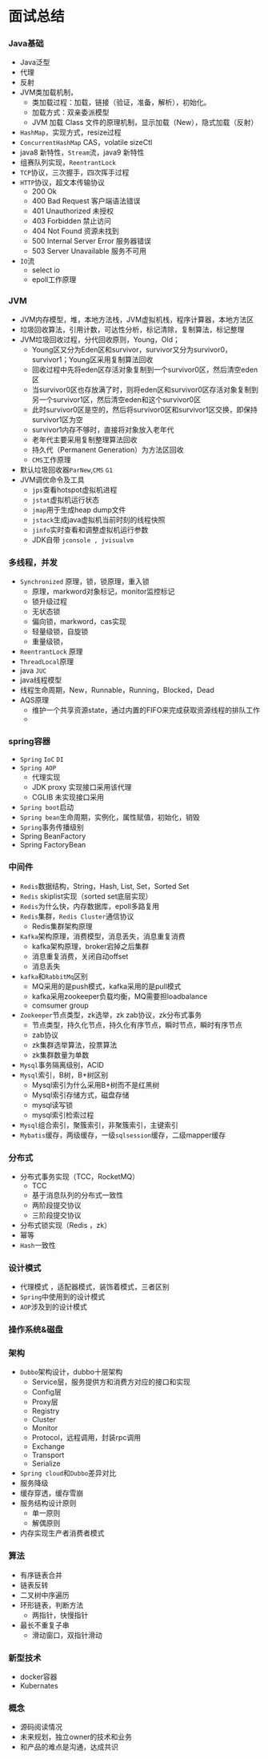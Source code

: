# 面试总结
### Java基础
* Java泛型
* 代理
* 反射
* JVM类加载机制，
	* 类加载过程：加载，链接（验证，准备，解析），初始化。
	* 加载方式：双亲委派模型
	* JVM 加载 Class 文件的原理机制，显示加载（New），隐式加载（反射）
* `HashMap`，实现方式，resize过程
* `ConcurrentHashMap` CAS，volatile sizeCtl
* java8 新特性，`Stream`流，java9 新特性
* 组赛队列实现，`ReentrantLock`
* `TCP`协议，三次握手，四次挥手过程
* `HTTP`协议，超文本传输协议
	* 200 Ok
	* 400 Bad Request 客户端语法错误
	* 401 Unauthorized 未授权
	* 403 Forbidden 禁止访问
	* 404 Not Found 资源未找到
	* 500 Internal Server Error  服务器错误
	* 503 Server Unavailable 服务不可用
* `IO`流
	* select  io
	* epoll工作原理

### JVM
* JVM内存模型，堆，本地方法栈，JVM虚拟机栈，程序计算器，本地方法区
* 垃圾回收算法，引用计数，可达性分析，标记清除，复制算法，标记整理
* JVM垃圾回收过程，分代回收原则，Young，Old；
	* Young区又分为Eden区和survivor，survivor又分为survivor0，survivor1；Young区采用复制算法回收
	* 回收过程中先将eden区存活对象复制到一个survivor0区，然后清空eden区
	* 当survivor0区也存放满了时，则将eden区和survivor0区存活对象复制到另一个survivor1区，然后清空eden和这个survivor0区
	* 此时survivor0区是空的，然后将survivor0区和survivor1区交换，即保持survivor1区为空
	* survivor1内存不够时，直接将对象放入老年代
	* 老年代主要采用复制整理算法回收
	* 持久代（Permanent Generation）为方法区回收
	* `CMS`工作原理
* 默认垃圾回收器`ParNew`,`CMS` `G1`
* JVM调优命令及工具
	* `jps`查看hotspot虚拟机进程
	* `jstat`虚拟机运行状态
	* `jmap`用于生成heap dump文件
	* `jstack`生成java虚拟机当前时刻的线程快照
	* `jinfo`实时查看和调整虚拟机运行参数
	* JDK自带 `jconsole , jvisualvm`

### 多线程，并发
* `Synchronized` 原理，锁，锁原理，重入锁
	* 原理，markword对象标记，monitor监控标记
	* 锁升级过程
	* 无状态锁
	* 偏向锁，markword，cas实现
	* 轻量级锁，自旋锁
	* 重量级锁，
* `ReentrantLock` 原理
* `ThreadLocal`原理
* java  `JUC`
* java线程模型
* 线程生命周期，New，Runnable，Running，Blocked，Dead
* AQS原理
	* 维护一个共享资源state，通过内置的FIFO来完成获取资源线程的排队工作
	* 

### spring容器
* `Spring`    `IoC`     `DI`
* `Spring AOP`
	* 代理实现
	* JDK proxy 实现接口采用该代理
	* CGLIB 未实现接口采用
* `Spring boot`启动
* `Spring bean`生命周期，实例化，属性赋值，初始化，销毁
* `Spring`事务传播级别
* Spring BeanFactory
* Spring FactoryBean

### 中间件
* `Redis`数据结构，String，Hash, List, Set，Sorted Set
* `Redis` skiplist实现（sorted set底层实现）
* `Redis`为什么快，内存数据库，epoll多路复用
* `Redis`集群，`Redis Cluster`通信协议
	* Redis集群架构原理
* `Kafka`架构原理，消费模型，消息丢失，消息重复消费
	* kafka架构原理，broker宕掉之后集群
	* 消息重复消费，关闭自动offset
	* 消息丢失
* `kafka`和`RabbitMq`区别
	* MQ采用的是push模式，kafka采用的是pull模式
	* kafka采用zookeeper负载均衡，MQ需要担loadbalance
	* comsumer group
* `Zookeeper`节点类型，zk选举，zk zab协议，zk分布式事务
	* 节点类型，持久化节点，持久化有序节点，瞬时节点，瞬时有序节点
	* zab协议
	* zk集群选举算法，投票算法
	* zk集群数量为单数
* `Mysql`事务隔离级别，ACID
* `Mysql`索引，B树，B+树区别
	* Mysql索引为什么采用B+树而不是红黑树
	* Mysql索引存储方式，磁盘存储
	* mysql读写锁
	* mysql索引检索过程
* `Mysql`组合索引，聚簇索引，非聚簇索引，主键索引
* `Mybatis`缓存，两级缓存，一级`sqlsession`缓存，二级mapper缓存

### 分布式
* 分布式事务实现（TCC，RocketMQ）
	* TCC
	* 基于消息队列的分布式一致性
	* 两阶段提交协议
	* 三阶段提交协议
* 分布式锁实现（Redis ，zk）
* 幂等
* `Hash`一致性

### 设计模式
* 代理模式 ，适配器模式，装饰着模式，三者区别
* `Spring`中使用到的设计模式
* `AOP`涉及到的设计模式

### 操作系统&磁盘


### 架构
* `Dubbo`架构设计，dubbo十层架构
	* Service层，服务提供方和消费方对应的接口和实现
	* Config层
	* Proxy层
	* Registry
	* Cluster
	* Monitor
	* Protocol，远程调用，封装rpc调用
	* Exchange
	* Transport
	* Serialize
* `Spring cloud`和`Dubbo`差异对比
* 服务降级
* 缓存穿透，缓存雪崩
* 服务结构设计原则
	* 单一原则
	* 解偶原则
* 内存实现生产者消费者模式

### 算法
* 有序链表合并
* 链表反转
* 二叉树中序遍历
* 环形链表，判断方法
	* 两指针，快慢指针
* 最长不重复子串
	* 滑动窗口，双指针滑动

### 新型技术
* docker容器
* Kubernates

### 概念
* 源码阅读情况
* 未来规划，独立owner的技术和业务
* 和产品的难点是沟通，达成共识
